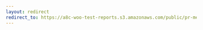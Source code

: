 ```yaml
---
layout: redirect
redirect_to: https://a8c-woo-test-reports.s3.amazonaws.com/public/pr-merge/40513/e2e/index.html
---
```

